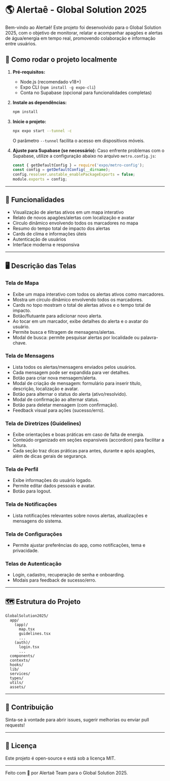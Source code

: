 # 🌎 Alertaê - Global Solution 2025

Bem-vindo ao Alertaê! Este projeto foi desenvolvido para o Global Solution 2025, com o objetivo de monitorar, relatar e acompanhar apagões e alertas de água/energia em tempo real, promovendo colaboração e informação entre usuários.

## 🚀 Como rodar o projeto localmente

1. **Pré-requisitos:**
   - Node.js (recomendado v18+)
   - Expo CLI (`npm install -g expo-cli`)
   - Conta no Supabase (opcional para funcionalidades completas)

2. **Instale as dependências:**
   ```bash
   npm install
   ```

3. **Inicie o projeto:**
   ```bash
   npx expo start --tunnel -c
   ```
   O parâmetro `--tunnel` facilita o acesso em dispositivos móveis.

4. **Ajuste para Supabase (se necessário):**
   Caso enfrente problemas com o Supabase, utilize a configuração abaixo no arquivo `metro.config.js`:
   ```js
   const { getDefaultConfig } = require('expo/metro-config');
   const config = getDefaultConfig(__dirname);
   config.resolver.unstable_enablePackageExports = false;
   module.exports = config;
   ```

---

## 📱 Funcionalidades
- Visualização de alertas ativos em um mapa interativo
- Relato de novos apagões/alertas com localização e avatar
- Círculo dinâmico envolvendo todos os marcadores no mapa
- Resumo do tempo total de impacto dos alertas
- Cards de clima e informações úteis
- Autenticação de usuários
- Interface moderna e responsiva

---

## 🖥️ Descrição das Telas

### Tela de Mapa
- Exibe um mapa interativo com todos os alertas ativos como marcadores.
- Mostra um círculo dinâmico envolvendo todos os marcadores.
- Cards no topo mostram o total de alertas ativos e o tempo total de impacto.
- Botão/flutuante para adicionar novo alerta.
- Ao tocar em um marcador, exibe detalhes do alerta e o avatar do usuário.
- Permite busca e filtragem de mensagens/alertas.
- Modal de busca: permite pesquisar alertas por localidade ou palavra-chave.

### Tela de Mensagens
- Lista todos os alertas/mensagens enviados pelos usuários.
- Cada mensagem pode ser expandida para ver detalhes.
- Botão para criar nova mensagem/alerta.
- Modal de criação de mensagem: formulário para inserir título, descrição, localização e avatar.
- Botão para alternar o status do alerta (ativo/resolvido).
- Modal de confirmação ao alternar status.
- Botão para deletar mensagem (com confirmação).
- Feedback visual para ações (sucesso/erro).

### Tela de Diretrizes (Guidelines)
- Exibe orientações e boas práticas em caso de falta de energia.
- Conteúdo organizado em seções expansíveis (accordion) para facilitar a leitura.
- Cada seção traz dicas práticas para antes, durante e após apagões, além de dicas gerais de segurança.

### Tela de Perfil
- Exibe informações do usuário logado.
- Permite editar dados pessoais e avatar.
- Botão para logout.

### Tela de Notificações
- Lista notificações relevantes sobre novos alertas, atualizações e mensagens do sistema.

### Tela de Configurações
- Permite ajustar preferências do app, como notificações, tema e privacidade.

### Telas de Autenticação
- Login, cadastro, recuperação de senha e onboarding.
- Modais para feedback de sucesso/erro.

---

## 🗺️ Estrutura do Projeto
```
GlobalSolution2025/
  app/
    (app)/
      map.tsx
      guidelines.tsx
      ...
    (auth)/
      login.tsx
      ...
  components/
  contexts/
  hooks/
  lib/
  services/
  types/
  utils/
  assets/
```

---

## 👥 Contribuição
Sinta-se à vontade para abrir issues, sugerir melhorias ou enviar pull requests!

---

## 📝 Licença
Este projeto é open-source e está sob a licença MIT.

---

Feito com 💙 por Alertaê Team para o Global Solution 2025.
